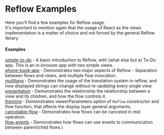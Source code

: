 # Reflow Examples
Here you'll find a few examples for Reflow usage.\
It's important to mention again that the usage of React as the views implementation is a matter of choice and not forced by the general Reflow library.

#### Examples
[simple-to-do](./simple-to-do) - A basic introduction to Reflow, with (what else but a) To-Do app. This is an in-browser app with two simple views.\
[phone-book-app](./phone-book-app) - Demonstrates two major aspects of Reflow - Separation between flows and views, and multiple flow invocation.\
[multilang](./multilang) - Demonstrates the usage of the translation system in reflow, and how displayed strings can change without re-updating every single view.\
[presentation](./presentation) - Demonstrates the relationship the relationship between a view and its children, and how the flow controls it.\
[theming](./theming) - Demonstrates viewerParameters option of `Reflow` constructor and flow function, that affects the display layer general arguments.\
[cancelable-flow](./cancelable-flow) - Demonstrates how flows can be canceled in mid operation.\
[flow-events](./flow-events) - Demonstrates how flows can use events to communication between parent/child flows.\


